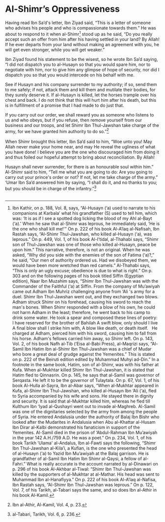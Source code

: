 Al-Shimr’s Oppressiveness
=========================

Having read Ibn Sa’d's letter, Ibn Ziyad said, “This is a letter of
someone who advises his people and who is compassionate towards them.”
He was about to respond to it when al-Shimr[^1] stood up as he said, “Do
you really accept such an offer from him after his having settled in
your land? By Allah! If he ever departs from your land without making an
agreement with you, he will get even stronger, while you will get
weaker.”

Ibn Ziyad found his statement to be the wisest, so he wrote Ibn Sa’d
saying, “I did not dispatch you to al-Husayn so that you would spare
him, nor to negotiate with him, nor to give him any glimpse of hope of
security, nor did I dispatch you so that you would intercede on his
behalf with me.

See if Husayn and his company surrender to my authority; if so, send
them to me safely; if not, attack them and kill them and mutilate their
bodies, for they surely deserve it. If al-Husayn is killed, let the
horses trample over his chest and back. I do not think that this will
hurt him after his death, but this is in fulfillment of a promise that I
had made to do just that.

If you carry out our order, we shall reward you as someone who listens
to us and who obeys, but if you refuse, then remove yourself from our
business and our troops, and let Shimr Ibn Thul-Jawshan take charge of
the army, for we have granted him authority to do so.”[^2]  
    
 When Shimr brought this letter, Ibn Sa’d said to him, “Woe unto you!
May Allah never make your home near, and may He reveal the ugliness of
what you have done! I believe you are the one who discouraged him from
doing it and thus foiled our hopeful attempt to bring about
reconciliation. By Allah!

Husayn shall never surrender, for there is an honourable soul within
him.” Al-Shimr said to him, “Tell me what you are going to do: Are you
going to carry out your prince's order or not? If not, let me take
charge of the army.” ‘Umar Ibn Sa’d answered him by saying, “I shall do
it, and no thanks to you; but you should be in charge of the
infantry.”[^3]  
  

[^1]: Ibn Kathir, on p. 188, Vol. 8, says, “Al-Husayn (‘a) used to
narrate to his companions at Karbala’ what his grandfather (S) used to
tell him, which was: ‘It is as if I see a spotted dog licking the blood
of my Ahl al-Bayt (‘a).' When he saw that al-Shimr was leprous, he
immediately said, ‘He is the one who shall kill me!'” On p. 222 of his
book Al-A’laq al-Nafisah, Ibn Rastah says, “Al-Shimr Thul-Jawshan, who
killed al-Husayn (‘a), was leprous.” On p. 449, Vol. 1, of his book
Al-I’tidal, al-Thahabi says, “Shimr son of Thul-Jawshan was one of those
who killed al-Husayn, peace be upon him.” This narrative, therefore, is
not an original. When he was asked, “Why did you side with the enemies
of the son of Fatima (‘a)?,” he said, “Our men of authority ordered us.
Had we disobeyed them, we would have been more wretched than red
camels.” Al-Thahabi says, “This is only an ugly excuse; obedience is due
to what is right.” On p. 303 and on the following pages of his book
titled Siffin (Egyptian edition), Naar Ibn Muzahim says, “Shimr Ibn
Thul-Jawshan was with the Commander of the Faithful (‘a) at Siffin. From
the company of Mu’awiyah came out Adham Ibn Muhriz challenging anyone
from ‘Ali 's army for a duel. Shimr Ibn Thul-Jawshan went out, and they
exchanged two blows. Adham struck Shimr on his forehead, causing his
sword to reach the man's bones. When Shimr responded with a blow of his
own, he could not harm Adham in the least; therefore, he went back to
his camp to drink some water. He took a spear and composed these lines
of poetry:   I have reserved for the brother of Bahilah A swift blow,
only should I live A final blow shall I strike him with, A blow like
death, or death itself.   He charged at Adham, pierced him with his
sword, causing him to fall from his horse. Adham's fellows carried him
away, so Shimr left. On p. 143, Vol. 2, of his book Nafh al-Tib (‘Eisa
al-Babi Press), al-Maqrizi says, “Al-Samil Ibn Hatim Ibn al-Shimr Ibn
Thul-Jawshan was a chief of Mudar who bore a great deal of grudge
against the Yemenites.” This is stated on p. 222 of the Beiruti edition
edited by Muhammad Muhyi ad-Din.” In a footnote in the same book, Hatim,
son of al-Shimr, was with his father at Kufa. When al-Mukhtar killed
Shimr Ibn Thul-Jawshan, it is stated that Hatim fled to Qinnasrin. On p.
145, he says that al-Samil was governor of Serqasta. He left it to be
the governor of Tulaytala. On p. 67, Vol. 1, of his book Al-Hulla
al-Sayra, Ibn al-Abar says, “When al-Mukhtar appeared in Kufa, al-Shimr
Ibn Thul-Jawshan, who killed al-Husayn Ibn ‘Ali (‘a), fled to Syria
accompanied by his wife and sons. He stayed there in dignity and
security. It is said that al-Mukhtar killed him, whereas he fled till
Kulthum Ibn ‘Iyad al-Qushayri went out to invade al-Maghreb. Al-Samil
was one of the dignitaries selected by the army from among the people of
Syria. He entered Andalusia under the authority of Balaj Ibn Bishr who
looked after the Mudarites in Andalusia when Abu al-Khattar al-Husam Ibn
Dirar al-Kalbi demonstrated his fanaticism in support of the Yemenites.
Al-Samil died in the prison of ‘Abdul-Rahman Ibn Mu’awiyah in the year
142 A.H./759 A.D. He was a poet.” On p. 234, Vol. 1, of his book Tarikh
‘Ulama' al-Andalus, Ibn al-Fawti says the following, “Shimr Ibn
Thul-Jawshan al-Kila’i, a Kufian, is the one who presented the head of
al-Husayn (‘a) to Yazid Ibn Mu’awiyah at the Balaj garrison. He is
grandfather of al-Samil Ibn Hatim Ibn Shimr al-Qaysi, a fellow of
al-Fahri.” What is really accurate is the account narrated by
al-Dinawari on p. 296 of his book Al-Akhbar al-Tiwal: “Shimr Ibn
Thul-Jawshan was killed by the supporters of al-Mukhtar at al-Mathar.
His head was sent to Muhammad Ibn al-Hanafiyya.” On p. 222 of his book
Al-A’laq al-Nafisa, Ibn Rastah says, “Al-Shimr Ibn Thul-Jawshan was
leprous.” On p. 122, Vol. 7, of his Tarikh, al-Tabari says the same, and
so does Ibn al-Athir in his book Al-Kamil.

[^2]: Ibn al-Athir, Al-Kamil, Vol. 4, p. 23.

[^3]: al-Tabari, Tarikh, Vol. 6, p. 236.


